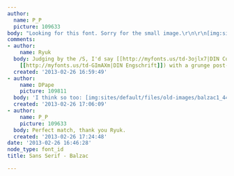 ```yaml
---
author:
  name: P_P
  picture: 109633
body: "Looking for this font. Sorry for the small image.\r\n\r\n[img:sites/default/files/old-images/balzac_3777.png]"
comments:
- author:
    name: Ryuk
  body: Judging by the /S, I'd say [[http://myfonts.us/td-3ojlx7|DIN Condensed]] (or
    [[http://myfonts.us/td-GImAXm|DIN Engschrift]]) with a grunge post-treatment.
  created: '2013-02-26 16:59:49'
- author:
    name: DPape
    picture: 109811
  body: 'I think so too: [img:sites/default/files/old-images/balzac1_4437.jpg]'
  created: '2013-02-26 17:06:09'
- author:
    name: P_P
    picture: 109633
  body: Perfect match, thank you Ryuk.
  created: '2013-02-26 17:24:48'
date: '2013-02-26 16:46:28'
node_type: font_id
title: Sans Serif - Balzac

---
```


